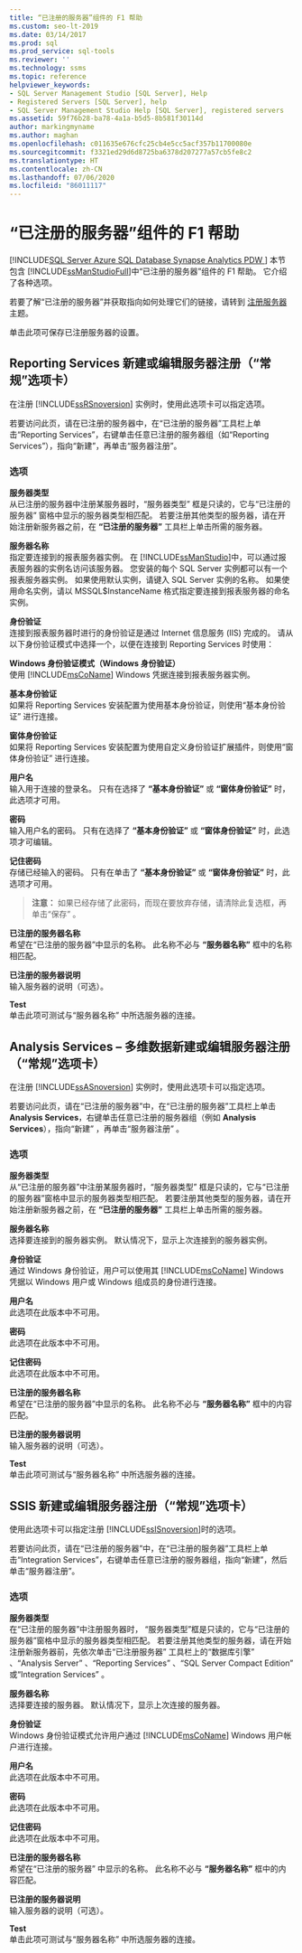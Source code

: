 ```yaml
---
title: “已注册的服务器”组件的 F1 帮助
ms.custom: seo-lt-2019
ms.date: 03/14/2017
ms.prod: sql
ms.prod_service: sql-tools
ms.reviewer: ''
ms.technology: ssms
ms.topic: reference
helpviewer_keywords:
- SQL Server Management Studio [SQL Server], Help
- Registered Servers [SQL Server], help
- SQL Server Management Studio Help [SQL Server], registered servers
ms.assetid: 59f76b28-ba78-4a1a-b5d5-8b581f30114d
author: markingmyname
ms.author: maghan
ms.openlocfilehash: c011635e676cfc25cb4e5cc5acf357b11700080e
ms.sourcegitcommit: f3321ed29d6d8725ba6378d207277a57cb5fe8c2
ms.translationtype: HT
ms.contentlocale: zh-CN
ms.lasthandoff: 07/06/2020
ms.locfileid: "86011117"
---
```

# <a name="registered-servers-f1-help"></a>“已注册的服务器”组件的 F1 帮助
[!INCLUDE[SQL Server Azure SQL Database Synapse Analytics PDW ](../../includes/applies-to-version/sql-asdb-asdbmi-asa-pdw.md)]
  本节包含 [!INCLUDE[ssManStudioFull](../../includes/ssmanstudiofull-md.md)]中“已注册的服务器”组件的 F1 帮助。 它介绍了各种选项。
  
 若要了解“已注册的服务器”并获取指向如何处理它们的链接，请转到 [注册服务器](../../tools/sql-server-management-studio/register-servers.md) 主题。 
 

 单击此项可保存已注册服务器的设置。 
 
 ## <a name="reporting-services-new-or-edit-server-registration-general-tab"></a>Reporting Services 新建或编辑服务器注册（“常规”选项卡） 
  在注册 [!INCLUDE[ssRSnoversion](../../includes/ssrsnoversion-md.md)] 实例时，使用此选项卡可以指定选项。  
  
 若要访问此页，请在已注册的服务器中，在“已注册的服务器”工具栏上单击“Reporting Services”，右键单击任意已注册的服务器组（如“Reporting Services”），指向“新建”，再单击“服务器注册”。  
  
### <a name="options"></a>选项  
 **服务器类型**  
 从已注册的服务器中注册某服务器时，“服务器类型”  框是只读的，它与“已注册的服务器”  窗格中显示的服务器类型相匹配。 若要注册其他类型的服务器，请在开始注册新服务器之前，在 **“已注册的服务器”** 工具栏上单击所需的服务器。  
  
 **服务器名称**  
 指定要连接到的报表服务器实例。 在 [!INCLUDE[ssManStudio](../../includes/ssmanstudio-md.md)]中，可以通过报表服务器的实例名访问该服务器。 您安装的每个 SQL Server 实例都可以有一个报表服务器实例。 如果使用默认实例，请键入 SQL Server 实例的名称。 如果使用命名实例，请以 MSSQL$InstanceName 格式指定要连接到报表服务器的命名实例。  
  
 **身份验证**  
 连接到报表服务器时进行的身份验证是通过 Internet 信息服务 (IIS) 完成的。 请从以下身份验证模式中选择一个，以便在连接到 Reporting Services 时使用：  
  
 **Windows 身份验证模式（Windows 身份验证）**  
 使用 [!INCLUDE[msCoName](../../includes/msconame-md.md)] Windows 凭据连接到报表服务器实例。  
  
 **基本身份验证**  
 如果将 Reporting Services 安装配置为使用基本身份验证，则使用“基本身份验证”  进行连接。  
  
 **窗体身份验证**  
 如果将 Reporting Services 安装配置为使用自定义身份验证扩展插件，则使用“窗体身份验证”  进行连接。  
  
 **用户名**  
 输入用于连接的登录名。 只有在选择了 **“基本身份验证”** 或 **“窗体身份验证”** 时，此选项才可用。  
  
 **密码**  
 输入用户名的密码。 只有在选择了 **“基本身份验证”** 或 **“窗体身份验证”** 时，此选项才可编辑。  
  
 **记住密码**  
 存储已经输入的密码。 只有在单击了 **“基本身份验证”** 或 **“窗体身份验证”** 时，此选项才可用。  
  
> **注意：** 如果已经存储了此密码，而现在要放弃存储，请清除此复选框，再单击“保存”  。  
  
 **已注册的服务器名称**  
 希望在“已注册的服务器”中显示的名称。 此名称不必与 **“服务器名称”** 框中的名称相匹配。  
  
 **已注册的服务器说明**  
 输入服务器的说明（可选）。  
  
 **Test**  
 单击此项可测试与“服务器名称”  中所选服务器的连接。  
  
 
 ## <a name="analysis-services---multidimensional-data-new-or-edit-server-registration-general-tab"></a>Analysis Services – 多维数据新建或编辑服务器注册（“常规”选项卡）
 
  在注册 [!INCLUDE[ssASnoversion](../../includes/ssasnoversion-md.md)] 实例时，使用此选项卡可以指定选项。  
  
 若要访问此页，请在“已注册的服务器”中，在“已注册的服务器”工具栏上单击 **Analysis Services**，右键单击任意已注册的服务器组（例如 **Analysis Services**），指向“新建”  ，再单击“服务器注册”  。  
  
### <a name="options"></a>选项  
 **服务器类型**  
 从“已注册的服务器”中注册某服务器时，“服务器类型”  框是只读的，它与“已注册的服务器”窗格中显示的服务器类型相匹配。 若要注册其他类型的服务器，请在开始注册新服务器之前，在 **“已注册的服务器”** 工具栏上单击所需的服务器。  
  
 **服务器名称**  
 选择要连接到的服务器实例。 默认情况下，显示上次连接到的服务器实例。  
  
 **身份验证**  
 通过 Windows 身份验证，用户可以使用其 [!INCLUDE[msCoName](../../includes/msconame-md.md)] Windows 凭据以 Windows 用户或 Windows 组成员的身份进行连接。  
  
 **用户名**  
 此选项在此版本中不可用。  
  
 **密码**  
 此选项在此版本中不可用。  
  
 **记住密码**  
 此选项在此版本中不可用。  
  
 **已注册的服务器名称**  
 希望在“已注册的服务器”中显示的名称。 此名称不必与 **“服务器名称”** 框中的内容匹配。  
  
 **已注册的服务器说明**  
 输入服务器的说明（可选）。  
  
 **Test**  
 单击此项可测试与“服务器名称”  中所选服务器的连接。 
 
 ## <a name="ssis-new-or-edit-server-registration-general-tab"></a>SSIS 新建或编辑服务器注册（“常规”选项卡） 
 
 使用此选项卡可以指定注册 [!INCLUDE[ssISnoversion](../../includes/ssisnoversion-md.md)]时的选项。  
  
 若要访问此页，请在“已注册的服务器”中，在“已注册的服务器”工具栏上单击“Integration Services”，右键单击任意已注册的服务器组，指向“新建”，然后单击“服务器注册”。  
  
### <a name="options"></a>选项  
 **服务器类型**  
 在“已注册的服务器”中注册服务器时，  “服务器类型”框是只读的，它与“已注册的服务器”窗格中显示的服务器类型相匹配。 若要注册其他类型的服务器，请在开始注册新服务器前，先依次单击“已注册服务器”  工具栏上的“数据库引擎”  、“Analysis Server”  、“Reporting Services”  、“SQL Server Compact Edition”   或“Integration Services”  。  
  
 **服务器名称**  
 选择要连接的服务器。 默认情况下，显示上次连接的服务器。  
  
 **身份验证**  
 Windows 身份验证模式允许用户通过 [!INCLUDE[msCoName](../../includes/msconame-md.md)] Windows 用户帐户进行连接。  
  
 **用户名**  
 此选项在此版本中不可用。  
  
 **密码**  
 此选项在此版本中不可用。  
  
 **记住密码**  
 此选项在此版本中不可用。  
  
 **已注册的服务器名称**  
 希望在“已注册的服务器”  中显示的名称。 此名称不必与 **“服务器名称”** 框中的内容匹配。  
  
 **已注册的服务器说明**  
 输入服务器的说明（可选）。  
  
 **Test**  
 单击此项可测试与“服务器名称”  中所选服务器的连接。 
  

 
 
  
